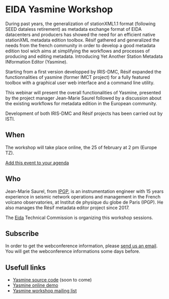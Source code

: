 # EIDA Yasmine Workshop

During past years, the generalization of stationXML1.1 format (following SEED dataless retirement) as metadata exchange format of EIDA datacenters and producers has showed the need for an efficient native stationXML metadata edition toolbox. Résif gathered and generalized the needs from the french community in order to develop a good metadata edition tool wich aims at simplifying the workflows and processes of producing and editing metadata. Introducing Yet Another Station Metadata INformation Editor (Yasmine).

Starting from a first version developped by IRIS-DMC, Résif expanded the functionnalities of yasmine (former IMCT project) for a fully featured toolbox with a graphical user web interface and a command line utility.

This webinar will present the overall functionalities of Yasmine, presented by the project manager Jean-Marie Saurel followed by a discussion about the existing workflows for metadata edition in the European community.

Development of both IRIS-DMC and Résif projects has been carried out by ISTI. 

## When

The workshop will take place online, the 25 of february at 2 pm (Europe TZ).

[Add this event to your agenda](eida_yasmine_workshop.ics)

## Who

Jean-Marie Saurel, from [IPGP](http://www.ipgp.fr/fr), is an instrumentation engineer with 15 years experience in seismic network operations and management in the French volcano observatories, at Institut de physique du globe de Paris (IPGP).
He also manages the Résif metadata editor project since 2017. 

The [Eida](http://www.orfeus-eu.org/data/eida/) Technical Commission is organizing this workshop sessions.


## Subscribe

In order to get the webconference information, please [send us an email](mailto:sympa@groupes.renater.fr?subject=subscribe%20eida-yasmine%20MyName%20MyInstitute&body=The%20email%20body%20is%20ignored). You will get the webconference informations some days before.

## Usefull links

  - [Yasmine source code](https://gitlab.com/resif/yasmine) (soon to come)
  - [Yasmine online demo](http://yasmine.isti.com/)
  - [Yasmine workshop mailing list](https://groupes.renater.fr/sympa/eida-yasmine)

